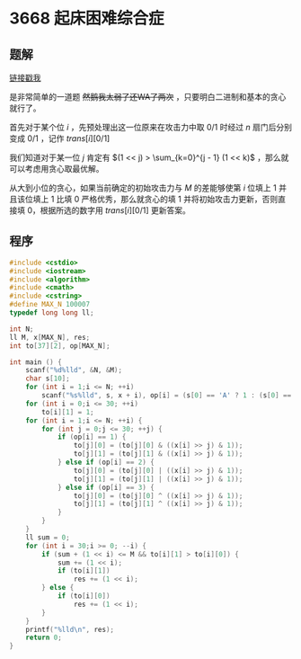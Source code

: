 # 3668 起床困难综合症

## 题解

[链接戳我](https://www.lydsy.com/JudgeOnline/problem.php?id=3668)

是非常简单的一道题 ~~然鹅我太弱了还WA了两次~~ ，只要明白二进制和基本的贪心就行了。

首先对于某个位 $i$ ，先预处理出这一位原来在攻击力中取  $0/1$ 时经过 $n$ 扇门后分别变成 $0/1$ ，记作 $trans[i][0/1]$ 

我们知道对于某一位 $j$ 肯定有 $(1 << j) > \sum_{k=0}^{j - 1} (1 << k)$ ，那么就可以考虑用贪心取最优解。

从大到小位的贪心，如果当前确定的初始攻击力与 $M$ 的差能够使第 $i$ 位填上 $1$ 并且该位填上 $1$ 比填 $0$ 严格优秀，那么就贪心的填 $1$ 并将初始攻击力更新，否则直接填 $0$，根据所选的数字用 $trans[i][0/1]$ 更新答案。

## 程序

``` cpp
#include <cstdio>
#include <iostream>
#include <algorithm>
#include <cmath>
#include <cstring>
#define MAX_N 100007
typedef long long ll;

int N;
ll M, x[MAX_N], res;
int to[37][2], op[MAX_N];

int main () {
    scanf("%d%lld", &N, &M);
    char s[10];
    for (int i = 1;i <= N; ++i) 
        scanf("%s%lld", s, x + i), op[i] = (s[0] == 'A' ? 1 : (s[0] == 'O' ? 2 : 3));
    for (int i = 0;i <= 30; ++i)
        to[i][1] = 1;
    for (int i = 1;i <= N; ++i) {
        for (int j = 0;j <= 30; ++j) {
            if (op[i] == 1) {
                to[j][0] = (to[j][0] & ((x[i] >> j) & 1));
                to[j][1] = (to[j][1] & ((x[i] >> j) & 1));
            } else if (op[i] == 2) {
                to[j][0] = (to[j][0] | ((x[i] >> j) & 1));
                to[j][1] = (to[j][1] | ((x[i] >> j) & 1));
            } else if (op[i] == 3) {
                to[j][0] = (to[j][0] ^ ((x[i] >> j) & 1));
                to[j][1] = (to[j][1] ^ ((x[i] >> j) & 1));
            }
        }
    }
    ll sum = 0;
    for (int i = 30;i >= 0; --i) {
        if (sum + (1 << i) <= M && to[i][1] > to[i][0]) {
            sum += (1 << i);
            if (to[i][1]) 
                res += (1 << i);
        } else {
            if (to[i][0]) 
                res += (1 << i);
        }
    }
    printf("%lld\n", res);
    return 0;
}
```

